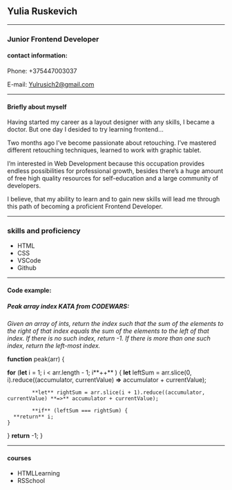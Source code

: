 ## Yulia Ruskevich
***
### Junior Frontend Developer

 #### contact information:
 Phone: +375447003037


E-mail: Yulrusich2@gmail.com

***
#### Briefly about myself

Having started my career as a layout designer  with any skills, I became a doctor.
But one day I desided to try learning  frontend...

Two months ago I’ve become passionate about retouching. I’ve mastered different retouching techniques,
learned to work with graphic tablet.

I’m interested in Web Development because this occupation provides endless possibilities for professional growth,
besides there’s a huge amount of free high quality resources for self-education and a large community of developers.

I believe, that my ability to learn and to gain new skills will lead me through this path of becoming a proficient Frontend Developer.
***
### skills and proficiency

* HTML
* CSS
* VSCode
* Github
*** 

#### Code example:
##### Peak array index KATA from CODEWARS: 
*Given an array of ints, return the index such that the sum of the elements to the right of that index equals the sum of the elements to the left of that index. If there is no such index, return -1. If there is more than one such index, return the left-most index.*
 
 
 **function**  peak(arr) {

  **for** (**let** i = 1; i < arr.length - 1; i**++** ) {
       **let** leftSum = arr.slice(0, i).reduce((accumulator, currentValue) **=>** accumulator + currentValue);
       
            **let** rightSum = arr.slice(i + 1).reduce((accumulator, currentValue) **=>** accumulator + currentValue);
            
            **if** (leftSum === rightSum) {
      **return** i;
    }
  }
  **return** -1;
}
***
#### courses
* HTMLLearning
* RSSchool
